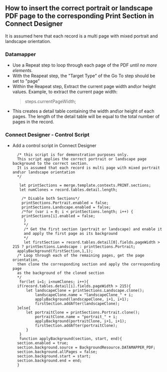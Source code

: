 ## How to insert the correct portrait or landscape PDF page to the corresponding Print Section in Connect Designer

It is assumed here that each record is a multi page with mixed portrait and landscape orientation.
### Datamapper
- Use a Repeat step to loop through each page of the PDF *until no more elements.*
- With the Reapeat step, the "Target Type" of the Go To step should be set to "page"
- Within the Reapeat step, Extract the current page width and\or height values. Example, to extract the current page width:
	> steps.currentPageWidth;
- This creates a detail table containing the width and\or height of each pages. The length of the detail table will be equal to the total number of pages in the record.
### Connect Designer - Control Script
- Add a control script in Connect Designer

        /* this script is for demonstration purposes only.
        This script applies the correct portrait or landscape page background to the correct section.
        It is assumed that each record is multi page with mixed portrait and\or landscape orientation
        */

         let printSections = merge.template.contexts.PRINT.sections;
         let numClones = record.tables.detail.length;

          /* Disable both Sections*/
          printSections.Portrait.enabled = false;
          printSections.Landscape.enabled = false;
          /*for (var i = 0; i < printSections.length; i++) {
          printSections[i].enabled = false;
           }
           */
           /* Get the first section (portrait or landscape) and enable it
           and apply the first page as its background
           */
           let firstSection = record.tables.detail[0].fields.pageWidth > 215 ? printSections.Landscape : printSections.Portrait;
        applyBackground(firstSection,1,1);
        /* Loop through each of the remaining pages, get the page orientation,
        then clone the corresponding section and apply the corresponding page
        as the background of the cloned section
        */
         for(let i=1; i<numClones; i++){
        if(record.tables.detail[i].fields.pageWidth > 215){
            let landscapeClone = printSections.Landscape.clone();
                landscapeClone.name = "landscapeClone_" + i;
                applyBackground(landscapeClone, i+1, i+1);
                firstSection.addAfter(landscapeClone);
        }else{
            let portraitClone = printSections.Portrait.clone();
                portraitClone.name = "portrait_" + i;
                applyBackground(portraitClone, i+1, i+1);
                firstSection.addAfter(portraitClone);
	        }
         }
         function applyBackground(section, start, end){
        section.enabled = true;
        section.background.source = BackgroundResource.DATAMAPPER_PDF;
        section.background.allPages = false;
        section.background.start = start;
        section.background.end = end;
        }
